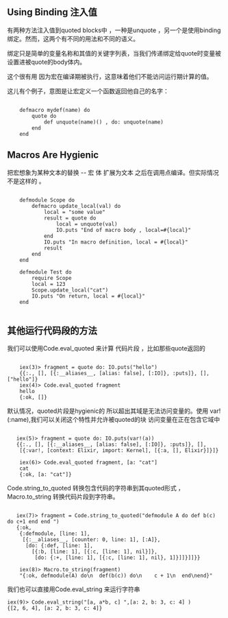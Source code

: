 Using Binding 注入值
------
有两种方法注入值到quoted blocks中 ，一种是unquote ，另一个是使用binding绑定。然而，这两个有不同的用法和不同的语义。

绑定只是简单的变量名称和其值的关键字列表，当我们传递绑定给quote时变量被设置进被quote的body体内。

这个很有用 因为宏在编译期被执行，这意味着他们不能访问运行期计算的值。

这儿有个例子，意图是让宏定义一个函数返回他自己的名字：
~~~
    
    defmacro mydef(name) do
        quote do
            def unquote(name)() , do: unquote(name)
        end 
    end
~~~
## Macros Are Hygienic

把宏想象为某种文本的替换 -- 宏 体 扩展为文本 之后在调用点编译。但实际情况不是这样的 。
~~~
    
    defmodule Scope do
        defmacro update_local(val) do
            local = "some value"
            result = quote do
                local = unquote(val)
                IO.puts "End of macro body , local=#{local}"
            end
            IO.puts "In macro definition, local = #{local}"
            result
        end
    end
    
    defmodule Test do
        require Scope
        local = 123
        Scope.update_local("cat")
        IO.puts "On return, local = #{local}"
    end
   
~~~



## 其他运行代码段的方法
我们可以使用Code.eval_quoted 来计算 代码片段 ，比如那些quote返回的
~~~
    
    iex(3)> fragment = quote do: IO.puts("hello")
    {{:., [], [{:__aliases__, [alias: false], [:IO]}, :puts]}, [], ["hello"]}
    iex(4)> Code.eval_quoted fragment
    hello
    {:ok, []}
~~~
默认情况，quoted片段是hygienic的 所以超出其域是无法访问变量的。使用 var!(:name),我们可以关闭这个特性并允许被quoted的块
访问变量在正在包含它域中
 ~~~
    
    iex(5)> fragment = quote do: IO.puts(var!(a))
    {{:., [], [{:__aliases__, [alias: false], [:IO]}, :puts]}, [],
     [{:var!, [context: Elixir, import: Kernel], [{:a, [], Elixir}]}]}
     
     iex(6)> Code.eval_quoted fragment, [a: "cat"]
     cat
     {:ok, [a: "cat"]}
 ~~~
 Code.string_to_quoted 转换包含代码的字符串到其quoted形式 ，Macro.to_string 转换代码片段到字符串。
 ~~~
    
    iex(7)> fragment = Code.string_to_quoted("defmodule A do def b(c) do c+1 end end ")
    {:ok,
     {:defmodule, [line: 1],
      [{:__aliases__, [counter: 0, line: 1], [:A]},
       [do: {:def, [line: 1],
         [{:b, [line: 1], [{:c, [line: 1], nil}]},
          [do: {:+, [line: 1], [{:c, [line: 1], nil}, 1]}]]}]]}}
 
     iex(8)> Macro.to_string(fragment)
     "{:ok, defmodule(A) do\n  def(b(c)) do\n    c + 1\n  end\nend}"
 ~~~
 我们也可以直接用Code.eval_string 来运行字符串
 >
    iex(9)> Code.eval_string("[a, a*b, c] ",[a: 2, b: 3, c: 4] )
    {[2, 6, 4], [a: 2, b: 3, c: 4]}
 